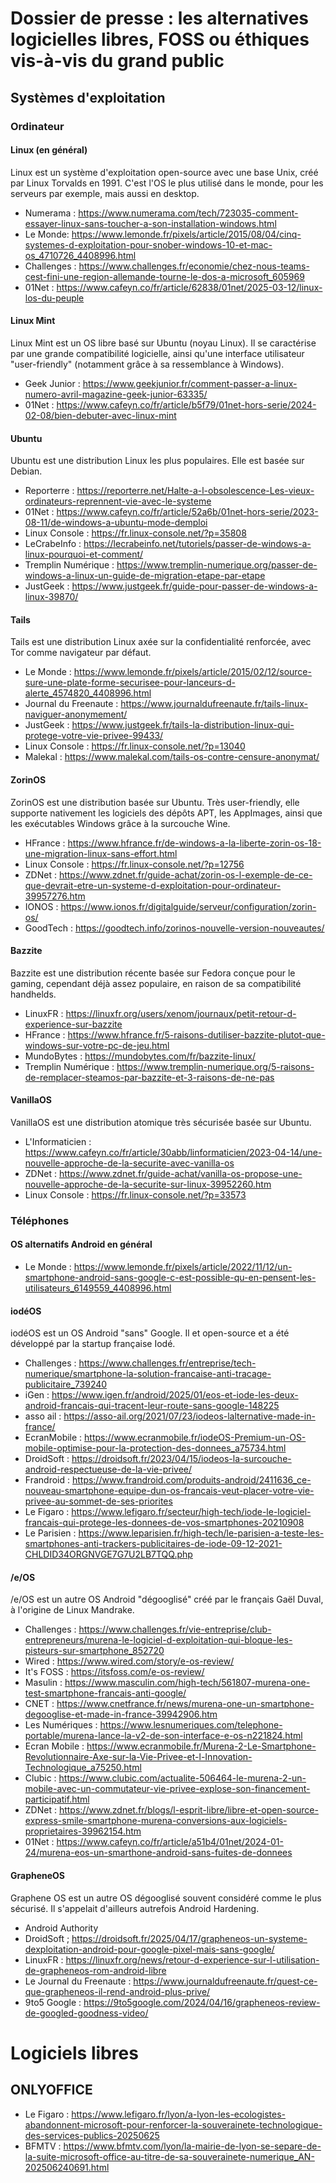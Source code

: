 # Dossier de presse : les alternatives logicielles libres, FOSS ou éthiques vis-à-vis du grand public

## Systèmes d'exploitation

### Ordinateur

#### Linux (en général)
Linux est un système d'exploitation open-source avec une base Unix, créé par Linux Torvalds en 1991. C'est l'OS le plus utilisé dans le monde, pour les serveurs par exemple, mais aussi en desktop.

* Numerama : https://www.numerama.com/tech/723035-comment-essayer-linux-sans-toucher-a-son-installation-windows.html
* Le Monde: https://www.lemonde.fr/pixels/article/2015/08/04/cinq-systemes-d-exploitation-pour-snober-windows-10-et-mac-os_4710726_4408996.html
* Challenges : https://www.challenges.fr/economie/chez-nous-teams-cest-fini-une-region-allemande-tourne-le-dos-a-microsoft_605969
* 01Net : https://www.cafeyn.co/fr/article/62838/01net/2025-03-12/linux-los-du-peuple

#### Linux Mint
Linux Mint est un OS libre basé sur Ubuntu (noyau Linux). Il se caractérise par une grande compatibilité logicielle, ainsi qu'une interface utilisateur "user-friendly" (notamment grâce à sa ressemblance à Windows).

* Geek Junior : https://www.geekjunior.fr/comment-passer-a-linux-numero-avril-magazine-geek-junior-63335/
* 01Net : https://www.cafeyn.co/fr/article/b5f79/01net-hors-serie/2024-02-08/bien-debuter-avec-linux-mint

#### Ubuntu
Ubuntu est une distribution Linux les plus populaires. Elle est basée sur Debian.

* Reporterre : https://reporterre.net/Halte-a-l-obsolescence-Les-vieux-ordinateurs-reprennent-vie-avec-le-systeme
* 01Net : https://www.cafeyn.co/fr/article/52a6b/01net-hors-serie/2023-08-11/de-windows-a-ubuntu-mode-demploi
* Linux Console : https://fr.linux-console.net/?p=35808
* LeCrabeInfo : https://lecrabeinfo.net/tutoriels/passer-de-windows-a-linux-pourquoi-et-comment/
* Tremplin Numérique : https://www.tremplin-numerique.org/passer-de-windows-a-linux-un-guide-de-migration-etape-par-etape
* JustGeek : https://www.justgeek.fr/guide-pour-passer-de-windows-a-linux-39870/

#### Tails

Tails est une distribution Linux axée sur la confidentialité renforcée, avec Tor comme navigateur par défaut.

* Le Monde : https://www.lemonde.fr/pixels/article/2015/02/12/source-sure-une-plate-forme-securisee-pour-lanceurs-d-alerte_4574820_4408996.html
* Journal du Freenaute : https://www.journaldufreenaute.fr/tails-linux-naviguer-anonymement/
* JustGeek : https://www.justgeek.fr/tails-la-distribution-linux-qui-protege-votre-vie-privee-99433/
* Linux Console : https://fr.linux-console.net/?p=13040
* Malekal : https://www.malekal.com/tails-os-contre-censure-anonymat/

#### ZorinOS
ZorinOS est une distribution basée sur Ubuntu. Très user-friendly, elle supporte nativement les logiciels des dépôts APT, les AppImages, ainsi que les exécutables Windows grâce à la surcouche Wine.

* HFrance : https://www.hfrance.fr/de-windows-a-la-liberte-zorin-os-18-une-migration-linux-sans-effort.html
* Linux Console : https://fr.linux-console.net/?p=12756
* ZDNet : https://www.zdnet.fr/guide-achat/zorin-os-l-exemple-de-ce-que-devrait-etre-un-systeme-d-exploitation-pour-ordinateur-39957276.htm
* IONOS : https://www.ionos.fr/digitalguide/serveur/configuration/zorin-os/
* GoodTech : https://goodtech.info/zorinos-nouvelle-version-nouveautes/

#### Bazzite
Bazzite est une distribution récente basée sur Fedora conçue pour le gaming, cependant déjà assez populaire, en raison de sa compatibilité handhelds.

 * LinuxFR : https://linuxfr.org/users/xenom/journaux/petit-retour-d-experience-sur-bazzite
 * HFrance : https://www.hfrance.fr/5-raisons-dutiliser-bazzite-plutot-que-windows-sur-votre-pc-de-jeu.html
 * MundoBytes : https://mundobytes.com/fr/bazzite-linux/
 * Tremplin Numérique : https://www.tremplin-numerique.org/5-raisons-de-remplacer-steamos-par-bazzite-et-3-raisons-de-ne-pas

#### VanillaOS
VanillaOS est une distribution atomique très sécurisée basée sur Ubuntu.

 * L'Informaticien : https://www.cafeyn.co/fr/article/30abb/linformaticien/2023-04-14/une-nouvelle-approche-de-la-securite-avec-vanilla-os
 * ZDNet : https://www.zdnet.fr/guide-achat/vanilla-os-propose-une-nouvelle-approche-de-la-securite-sur-linux-39952260.htm
 * Linux Console : https://fr.linux-console.net/?p=33573
### Téléphones

#### OS alternatifs Android en général
 * Le Monde : https://www.lemonde.fr/pixels/article/2022/11/12/un-smartphone-android-sans-google-c-est-possible-qu-en-pensent-les-utilisateurs_6149559_4408996.html

#### iodéOS
iodéOS est un OS Android "sans" Google. Il et open-source et a été développé par la startup française Iodé.

* Challenges : https://www.challenges.fr/entreprise/tech-numerique/smartphone-la-solution-francaise-anti-tracage-publicitaire_739240
* iGen : https://www.igen.fr/android/2025/01/eos-et-iode-les-deux-android-francais-qui-tracent-leur-route-sans-google-148225
* asso ail : https://asso-ail.org/2021/07/23/iodeos-lalternative-made-in-france/
* EcranMobile : https://www.ecranmobile.fr/iodeOS-Premium-un-OS-mobile-optimise-pour-la-protection-des-donnees_a75734.html
* DroidSoft : https://droidsoft.fr/2023/04/15/iodeos-la-surcouche-android-respectueuse-de-la-vie-privee/
* Frandroid : https://www.frandroid.com/produits-android/2411636_ce-nouveau-smartphone-equipe-dun-os-francais-veut-placer-votre-vie-privee-au-sommet-de-ses-priorites
* Le Figaro : https://www.lefigaro.fr/secteur/high-tech/iode-le-logiciel-francais-qui-protege-les-donnees-de-vos-smartphones-20210908
* Le Parisien : https://www.leparisien.fr/high-tech/le-parisien-a-teste-les-smartphones-anti-trackers-publicitaires-de-iode-09-12-2021-CHLDID34ORGNVGE7G7U2LB7TQQ.php

#### /e/OS
/e/OS est un autre OS Android "dégooglisé" créé par le français Gaël Duval, à l'origine de Linux Mandrake.

* Challenges : https://www.challenges.fr/vie-entreprise/club-entrepreneurs/murena-le-logiciel-d-exploitation-qui-bloque-les-pisteurs-sur-smartphone_852720
* Wired : https://www.wired.com/story/e-os-review/
* It's FOSS : https://itsfoss.com/e-os-review/
* Masulin : https://www.masculin.com/high-tech/561807-murena-one-test-smartphone-francais-anti-google/
* CNET : https://www.cnetfrance.fr/news/murena-one-un-smartphone-degooglise-et-made-in-france-39942906.htm
* Les Numériques : https://www.lesnumeriques.com/telephone-portable/murena-lance-la-v2-de-son-interface-e-os-n221824.html
* Ecran Mobile : https://www.ecranmobile.fr/Murena-2-Le-Smartphone-Revolutionnaire-Axe-sur-la-Vie-Privee-et-l-Innovation-Technologique_a75250.html
* Clubic : https://www.clubic.com/actualite-506464-le-murena-2-un-mobile-avec-un-commutateur-vie-privee-explose-son-financement-participatif.html
* ZDNet : https://www.zdnet.fr/blogs/l-esprit-libre/libre-et-open-source-express-smile-smartphone-murena-conversions-aux-logiciels-proprietaires-39962154.htm
* 01Net : https://www.cafeyn.co/fr/article/a51b4/01net/2024-01-24/murena-eos-un-smarthone-android-sans-fuites-de-donnees

#### GrapheneOS
Graphene OS est un autre OS dégooglisé souvent considéré comme le plus sécurisé. Il s'appelait d'ailleurs autrefois Android Hardening.

* Android Authority 
* DroidSoft ; https://droidsoft.fr/2025/04/17/grapheneos-un-systeme-dexploitation-android-pour-google-pixel-mais-sans-google/
* LinuxFR : https://linuxfr.org/news/retour-d-experience-sur-l-utilisation-de-grapheneos-rom-android-libre
* Le Journal du Freenaute : https://www.journaldufreenaute.fr/quest-ce-que-grapheneos-il-rend-android-plus-prive/
* 9to5 Google : https://9to5google.com/2024/04/16/grapheneos-review-de-googled-goodness-video/

# Logiciels libres

## ONLYOFFICE

* Le Figaro : https://www.lefigaro.fr/lyon/a-lyon-les-ecologistes-abandonnent-microsoft-pour-renforcer-la-souverainete-technologique-des-services-publics-20250625
* BFMTV : https://www.bfmtv.com/lyon/la-mairie-de-lyon-se-separe-de-la-suite-microsoft-office-au-titre-de-sa-souverainete-numerique_AN-202506240691.html
